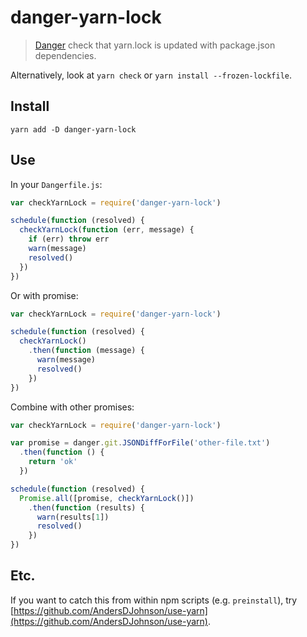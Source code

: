 # danger-yarn-lock
> [Danger] check that yarn.lock is updated with package.json dependencies.

Alternatively, look at `yarn check` or `yarn install --frozen-lockfile`.

## Install
```
yarn add -D danger-yarn-lock
```

## Use

In your `Dangerfile.js`:
```js
var checkYarnLock = require('danger-yarn-lock')

schedule(function (resolved) {
  checkYarnLock(function (err, message) {
    if (err) throw err
    warn(message)
    resolved()
  })
})
```

Or with promise:
```js
var checkYarnLock = require('danger-yarn-lock')

schedule(function (resolved) {
  checkYarnLock()
    .then(function (message) {
      warn(message)
      resolved()
    })
})
```

Combine with other promises:
```js
var checkYarnLock = require('danger-yarn-lock')

var promise = danger.git.JSONDiffForFile('other-file.txt')
  .then(function () {
    return 'ok'
  })

schedule(function (resolved) {
  Promise.all([promise, checkYarnLock()])
    .then(function (results) {
      warn(results[1])
      resolved()
    })
})
```

## Etc.

If you want to catch this from within npm scripts (e.g. `preinstall`), try [https://github.com/AndersDJohnson/use-yarn](https://github.com/AndersDJohnson/use-yarn).

[danger]: http://danger.systems/js/
